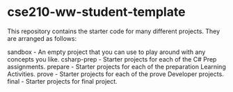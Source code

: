 # cse210-ww-student-template
This repository contains the starter code for many different projects. They are arranged as follows:

sandbox - An empty project that you can use to play around with any concepts you like.
csharp-prep - Starter projects for each of the C# Prep assignments.
prepare - Starter projects for each of the preparation Learning Activities.
prove - Starter projects for each of the prove Developer projects.
final - Starter projects for final project.
